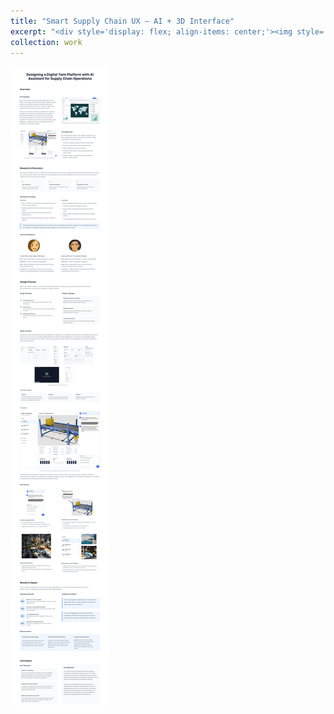 ```yaml
---
title: "Smart Supply Chain UX – AI + 3D Interface"
excerpt: "<div style='display: flex; align-items: center;'><img style='float: left; width:250px; margin-right: 20px; margin-bottom: 10px;' src='/images/digitaltwin_ui.png'>Desktop UX for a 3D digital twin platform with an AI assistant that helps supply chain teams explore and act on data."
collection: work
---
```


<img src="/images/digitaltwin_casestudy.png" style="max-width: 100%;">
